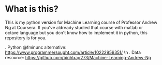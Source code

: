 ﻿# What is this?
 This is my python version for Machine Learning course of Professor Andrew Ng at Coursera. If you've aldready studied that course with matlab or octave language but you don't know how to implement it in python, this repository is for you. 
 
. Python @fminunc alternative: https://www.programmersought.com/article/10222959351/ \n
. Data resource: https://github.com/binhlxag273/Machine-Learning-Andrew-Ng

